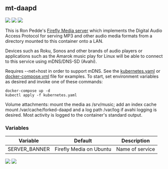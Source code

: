 ## mt-daapd
[![](https://images.microbadger.com/badges/version/instantlinux/mt-daapd.svg)](https://microbadger.com/images/instantlinux/mt-daapd "Version badge") [![](https://images.microbadger.com/badges/image/instantlinux/mt-daapd.svg)](https://microbadger.com/images/instantlinux/mt-daapd "Image badge") [![](https://images.microbadger.com/badges/commit/instantlinux/mt-daapd.svg)](https://microbadger.com/images/instantlinux/mt-daapd "Commit badge")

This is Ron Pedde's [Firefly Media server](https://en.wikipedia.org/wiki/Firefly_Media_Server) which implements the Digital Audio Access Protocol for serving MP3 and other audio media formats from a directory mounted to this container onto a LAN.

Devices such as Roku, Sonos and other brands of audio players or applications such as the Amarok music play for Linux will be able to connect to this service using mDNS/DNS-SD (Avahi).

Requires --net=host in order to support mDNS. See the [kubernetes.yaml](https://github.com/instantlinux/docker-tools/blob/master/images/mt-daapd/kubernetes.yaml) or [docker-compose.yml](docker-compose.yml) file for examples. To start, set environment variables as desired and invoke one of these commands:

```
docker-compose up -d
kubectl apply -f kubernetes.yaml
```

Volume attachments: mount the media as /srv/music; add an index cache mount /var/cache/forked-daapd and a log path /var/log if avahi logging is desired. Most activity is logged to the container's standard output.

### Variables

| Variable | Default | Description |
| -------- | ------- | ----------- |
| SERVER_BANNER | Firefly Media on Ubuntu | Name of service |

[![](https://images.microbadger.com/badges/license/instantlinux/mt-daapd.svg)](https://microbadger.com/images/instantlinux/mt-daapd "License badge") [![](https://img.shields.io/badge/code-ejurgensen%2Fforked_daapd-blue.svg)](https://github.com/ejurgensen/forked-daapd "Code repo")
